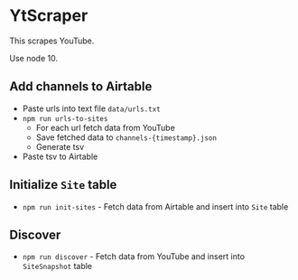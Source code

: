 # YtScraper

This scrapes YouTube.

Use node 10.

## Add channels to Airtable
- Paste urls into text file `data/urls.txt`
- `npm run urls-to-sites`
  - For each url fetch data from YouTube
  - Save fetched data to `channels-{timestamp}.json`
  - Generate tsv
- Paste tsv to Airtable

## Initialize `Site` table
- `npm run init-sites` - Fetch data from Airtable and insert into `Site` table

## Discover
- `npm run discover` - Fetch data from YouTube and insert into `SiteSnapshot` table
